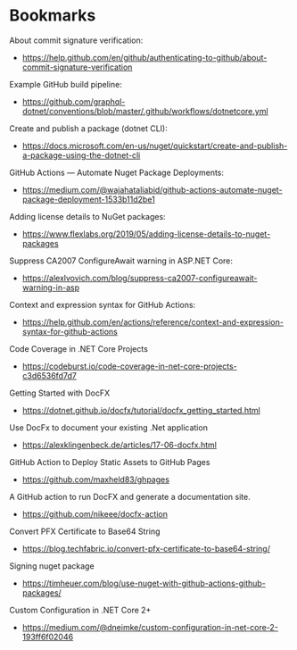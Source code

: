 # Bookmarks

About commit signature verification:
 - https://help.github.com/en/github/authenticating-to-github/about-commit-signature-verification
 
Example GitHub build pipeline:
 - https://github.com/graphql-dotnet/conventions/blob/master/.github/workflows/dotnetcore.yml
 
Create and publish a package (dotnet CLI):
 - https://docs.microsoft.com/en-us/nuget/quickstart/create-and-publish-a-package-using-the-dotnet-cli
 
GitHub Actions — Automate Nuget Package Deployments:
 - https://medium.com/@wajahataliabid/github-actions-automate-nuget-package-deployment-1533b11d2be1

Adding license details to NuGet packages:
 - https://www.flexlabs.org/2019/05/adding-license-details-to-nuget-packages

Suppress CA2007 ConfigureAwait warning in ASP.NET Core:
 - https://alexlvovich.com/blog/suppress-ca2007-configureawait-warning-in-asp
 
Context and expression syntax for GitHub Actions:
 - https://help.github.com/en/actions/reference/context-and-expression-syntax-for-github-actions
 
Code Coverage in .NET Core Projects
 - https://codeburst.io/code-coverage-in-net-core-projects-c3d6536fd7d7
 
Getting Started with DocFX
 - https://dotnet.github.io/docfx/tutorial/docfx_getting_started.html
 
Use DocFx to document your existing .Net application
 - https://alexklingenbeck.de/articles/17-06-docfx.html
 
GitHub Action to Deploy Static Assets to GitHub Pages
 - https://github.com/maxheld83/ghpages
 
A GitHub action to run DocFX and generate a documentation site.
 - https://github.com/nikeee/docfx-action

Convert PFX Certificate to Base64 String
 - https://blog.techfabric.io/convert-pfx-certificate-to-base64-string/

Signing nuget package
 - https://timheuer.com/blog/use-nuget-with-github-actions-github-packages/
 
Custom Configuration in .NET Core 2+
 - https://medium.com/@dneimke/custom-configuration-in-net-core-2-193ff6f02046
